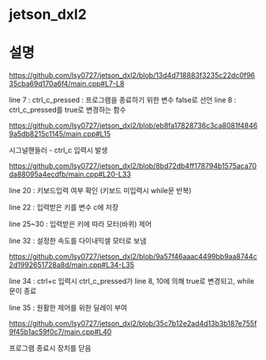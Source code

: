 # jetson_dxl2

# 설명

https://github.com/lsy0727/jetson_dxl2/blob/13d4d718883f3235c22dc0f9635cba69d170a6f4/main.cpp#L7-L8

line 7 : ctrl_c_pressed : 프로그램을 종료하기 위한 변수 false로 선언
line 8 : ctrl_c_pressed를 true로 변경하는 함수

https://github.com/lsy0727/jetson_dxl2/blob/eb8fa17828736c3ca8081f48469a5db8215c1145/main.cpp#L15

시그널핸들러 - ctrl_c 입력시 발생

https://github.com/lsy0727/jetson_dxl2/blob/8bd72db4ff178794b1575aca70da88095a4ecdfb/main.cpp#L20-L33

line 20 : 키보드입력 여부 확인 (키보드 미입력시 while문 반복)

line 22 : 입력받은 키를 변수 c에 저장

line 25~30 : 입력받은 키에 따라 모터(바퀴) 제어

line 32 : 설정한 속도를 다이내믹셀 모터로 보냄

https://github.com/lsy0727/jetson_dxl2/blob/9a57f46aaac4499bb9aa8744c2d1992651728a8d/main.cpp#L34-L35

line 34 : ctrl+c 입력시 ctrl_c_pressed가 line 8, 10에 의해 true로 변경되고, while문이 종료

line 35 : 원활한 제어를 위한 딜레이 부여

https://github.com/lsy0727/jetson_dxl2/blob/35c7b12e2ad4d13b3b187e755f9f45b1ac59f0c7/main.cpp#L40

프로그램 종료시 장치를 닫음
